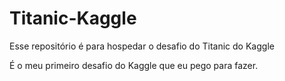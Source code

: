 # Titanic-Kaggle

Esse repositório é para hospedar o desafio do Titanic do Kaggle

É o meu primeiro desafio do Kaggle que eu pego para fazer.
